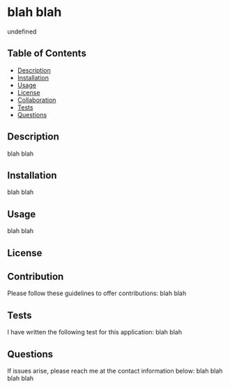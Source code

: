 # blah blah
  
  undefined

  ## Table of Contents
  - [Description](#description)
  - [Installation](#installation)
  - [Usage](#usage)
  - [License](#license)
  - [Collaboration](#collaboration)
  - [Tests](#tests)
  - [Questions](#questions)

  ## Description
  blah blah

  ## Installation
  blah blah
  
  ## Usage
  blah blah
  
  ## License


  ## Contribution
  Please follow these guidelines to offer contributions:
  blah blah

  ## Tests
  I have written the following test for this application:
  blah blah

  ## Questions
  If issues arise, please reach me at the contact information below:
  blah blah
  blah blah
